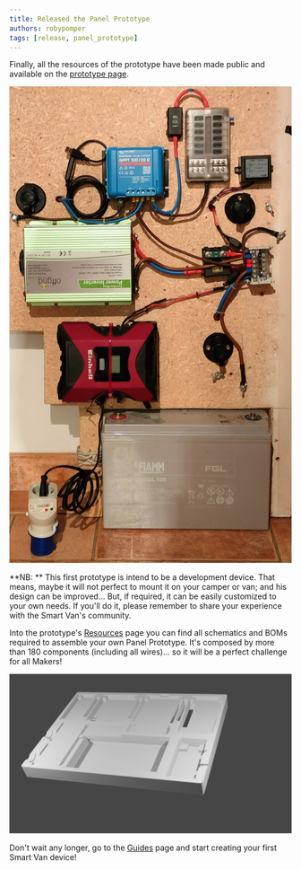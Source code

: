 ```yaml
---
title: Released the Panel Prototype
authors: robypomper
tags: [release, panel_prototype]
---
```


Finally, all the resources of the prototype have been made public and available
on the [prototype page](/docs/hardware/panel_prototype).

![dev_img.jpg](..%2Fstatic%2Fimg%2Fhardware%2Fpanel_prototype%2Fdev_img.jpg)

**NB: ** This first prototype is intend to be a development device. That means,
maybe it will not perfect to mount it on your camper or van; and his design can
be improved... But, if required, it can be easily customized to your own needs.
If you'll do it, please remember to share your experience with the Smart Van's
community.

Into the prototype's [Resources](/docs/hardware/panel_prototype/resources) page
you can find all schematics and BOMs required to assemble your own Panel
Prototype. It's composed by more than 180 components (including all wires)...
so it will be a perfect challenge for all Makers!

![IoTBlock_002_B.png](..%2Fstatic%2Fimg%2Fhardware%2Fpanel_prototype%2Fresources%2FIoTBlock_002_B.png)

Don't wait any longer, go to the [Guides](/docs/hardware/panel_prototype/guides)
page and start creating your first Smart Van device!

